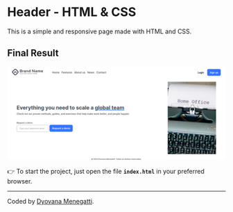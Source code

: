 # **Header - HTML & CSS**

This is a simple and responsive page made with HTML and CSS.

## **Final Result**

![Final Result](images/FinalResult.png)

👉 To start the project, just open the file **```index.html```** in your preferred browser.

-----------------
Coded by [Dyovana Menegatti](https://github.com/dyomenegatti).
